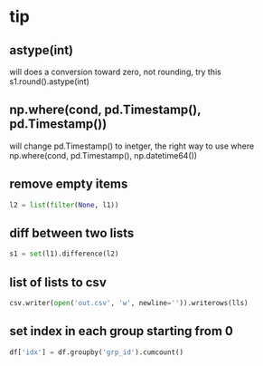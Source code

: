 # tip

## astype(int)
will does a conversion toward zero, not rounding, try this \
s1.round().astype(int)

## np.where(cond, pd.Timestamp(), pd.Timestamp())
will change pd.Timestamp() to inetger, the right way to use where \
np.where(cond, pd.Timestamp(), np.datetime64())

## remove empty items
```python
l2 = list(filter(None, l1))
```

## diff between two lists
```python
s1 = set(l1).difference(l2)
```  
## list of lists to csv
```python
csv.writer(open('out.csv', 'w', newline='')).writerows(lls)
```  
## set index in each group starting from 0
```python
df['idx'] = df.groupby('grp_id').cumcount()
```  
